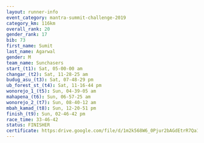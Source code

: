 ```yaml
---
layout: runner-info 
event_category: mantra-summit-challenge-2019 
category_km: 116km 
overall_rank: 20
gender_rank: 17
bib: 73
first_name: Sumit
last_name: Agarwal
gender: M
team_name: Sunchasers
start_(t1): Sat, 05-00-00 am
changar_(t2): Sat, 11-28-25 am
budug_asu_(t3): Sat, 07-48-29 pm
ub_forest_st_(t4): Sat, 11-16-44 pm
wonorejo_1_(t5): Sun, 04-39-05 am
mahapena_(t6): Sun, 06-57-25 am
wonorejo_2_(t7): Sun, 08-40-12 am
mbah_kamad_(t8): Sun, 12-20-51 pm
finish_(t9): Sun, 02-46-42 pm
race_time: 33-46-42
status: FINISHER
certificate: https:drive.google.com/file/d/1m2k568W6_0Pjur2bAGdEtrR7Qa1G-zRL/view?usp=sharing
---
```

